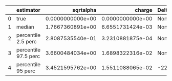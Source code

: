 |    | estimator            |        sqrtalpha |           charge | Delta Phi_phi      | Ncycles vacuum     |
|---:|:---------------------|-----------------:|-----------------:|:-------------------|:-------------------|
|  0 | true                 | 0.0000000000e+00 | 0.0000000000e+00 | None               | 137861.75037213275 |
|  1 | median               | 1.7667360891e+00 | 6.6551731424e-03 | None               | None               |
|  2 | percentile 2.5 perc  | 2.8087535540e-01 | 3.2310881875e-04 | None               | None               |
|  3 | percentile 97.5 perc | 3.6600484034e+00 | 1.6898322316e-02 | None               | None               |
|  4 | percentile 95 perc   | 3.4521595762e+00 | 1.5511088065e-02 | -22.11070117680356 | None               |